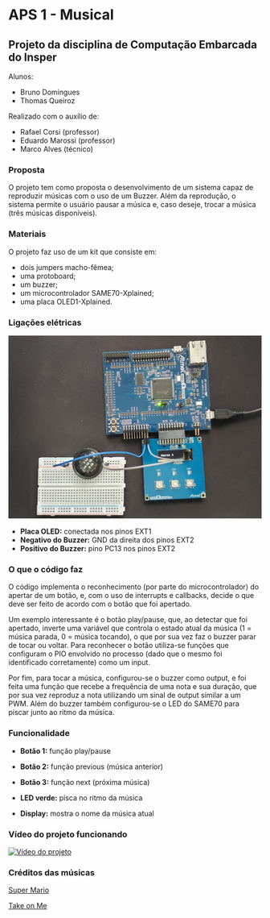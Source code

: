 # APS 1 - Musical

## Projeto da disciplina de Computação Embarcada do Insper

Alunos:

- Bruno Domingues
- Thomas Queiroz

Realizado com o auxílio de:

- Rafael Corsi (professor)
- Eduardo Marossi (professor)
- Marco Alves (técnico)


### Proposta

O projeto tem como proposta o desenvolvimento de um sistema capaz de reproduzir músicas com o uso de um Buzzer. Além da reprodução, o sistema permite o usuário pausar a música e, caso deseje, trocar a música (três músicas disponíveis).

### Materiais

O projeto faz uso de um kit que consiste em:

- dois jumpers macho-fêmea;
- uma protoboard;
- um buzzer;
- um microcontrolador SAME70-Xplained;
- uma placa OLED1-Xplained.

### Ligações elétricas

![Ligações elétricas do projeto](ligacoes.jpg)

- **Placa OLED:** conectada nos pinos EXT1
- **Negativo do Buzzer:** GND da direita dos pinos EXT2
- **Positivo do Buzzer:** pino PC13 nos pinos EXT2

### O que o código faz

O código implementa o reconhecimento (por parte do microcontrolador) do apertar de um botão, e, com o uso de interrupts e callbacks, decide o que deve ser feito de acordo com o botão que foi apertado. 

Um exemplo interessante é o botão play/pause, que, ao detectar que foi apertado, inverte uma variável que controla o estado atual da música (1 = música parada, 0 = música tocando), o que por sua vez faz o buzzer parar de tocar ou voltar. Para reconhecer o botão utiliza-se funções que configuram o PIO envolvido no processo (dado que o mesmo foi identificado corretamente) como um input. 

Por fim, para tocar a música, configurou-se o buzzer como output, e foi feita uma função que recebe a frequência de uma nota e sua duração, que por sua vez reproduz a nota utilizando um sinal de output similar a um PWM. Além do buzzer também configurou-se o LED do SAME70 para piscar junto ao ritmo da música.

### Funcionalidade

- **Botão 1:** função play/pause
- **Botão 2:** função previous (música anterior)
- **Botão 3:** função next (próxima música)

- **LED verde:** pisca no ritmo da música

- **Display:** mostra o nome da música atual

### Vídeo do projeto funcionando

<a href="http://www.youtube.com/watch?feature=player_embedded&v=6HGn8RQK-t4
" target="_blank"><img src="http://i3.ytimg.com/vi/6HGn8RQK-t4/maxresdefault.jpg" 
alt="Vídeo do projeto" width="500" height="300"/></a>

### Créditos das músicas
[Super Mario](https://www.hackster.io/jrance/super-mario-theme-song-w-piezo-buzzer-and-arduino-1cc2e4)

[Take on Me](https://create.arduino.cc/projecthub/GeneralSpud/passive-buzzer-song-take-on-me-by-a-ha-0f04a8)